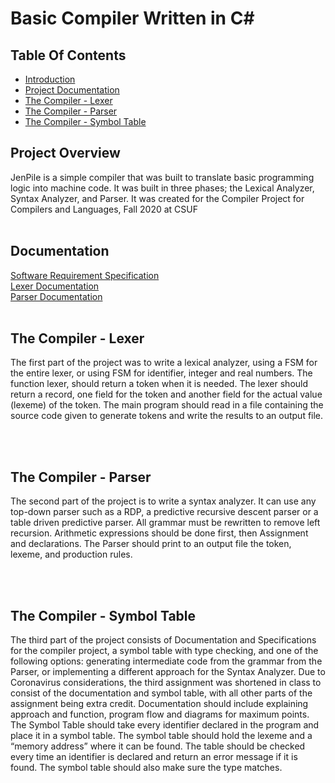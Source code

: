 # Basic Compiler Written in C#

## Table Of Contents
* [Introduction](#Introduction)
* [Project Documentation](#documentation)
* [The Compiler - Lexer](#lexer)
* [The Compiler - Parser](#parser)
* [The Compiler - Symbol Table](#table)




## Project Overview <a name = "Overview"></a>
JenPile is a simple compiler that was built to translate basic programming logic into machine code. It was built in three phases; the Lexical Analyzer, Syntax Analyzer, and  Parser. It was created for the Compiler Project for Compilers and Languages, Fall 2020 at CSUF </br></br>

## Documentation <a name = "Documentation"></a>
[Software Requirement Specification](https://jennithedev.github.io/Basic-Compiler/Documentation/JenPile.SoftwareRequirementsSpecification.pdf "PDF of Software Requirement Specification") </br>
[Lexer Documentation](https://jennithedev.github.io/Basic-Compiler/Documentation/JenPile.CompilerDocumentation.Lexer.pdf "PDF of Software Requirement Specification")</br>
[Parser Documentation](https://jennithedev.github.io/Basic-Compiler/Documentation/JenPile.CompilerDocumentation.Parser.pdf "PDF of Software Requirement Specification")</br></br>

## The Compiler - Lexer <a name = "lexer"></a>

The first part of the project was to write a lexical analyzer, using a FSM for the entire lexer, or using FSM for
identifier, integer and real numbers. The function lexer, should return a token when it is needed. The lexer should return
a record, one field for the token and another field for the actual value (lexeme) of the token. The main program should read in a file containing the source code given
to generate tokens and write the results to an output file.

</br></br>


## The Compiler - Parser<a name = "parser"></a>  </br>

The second part of the project is to write a syntax analyzer. It can use any top-down
parser such as a RDP, a predictive recursive descent parser or a table driven
predictive parser. All grammar must be rewritten to remove left recursion.
Arithmetic expressions should be done first, then Assignment and declarations.
The Parser should print to an output file the token, lexeme, and production rules.

</br> </br>


## The Compiler - Symbol Table<a name = "table"></a><br>

The third part of the project consists of Documentation and Specifications for the compiler
project, a symbol table with type checking, and one of the following options:
generating intermediate code from the grammar from the Parser, or implementing a
different approach for the Syntax Analyzer. Due to Coronavirus considerations, the
third assignment was shortened in class to consist of the documentation and
symbol table, with all other parts of the assignment being extra credit.
Documentation should include explaining approach and function, program flow and
diagrams for maximum points.
The Symbol Table should take every identifier declared in the program and place it
in a symbol table. The symbol table should hold the lexeme and a “memory
address” where it can be found. The table should be checked every time an
identifier is declared and return an error message if it is found. The symbol table
should also make sure the type matches.
